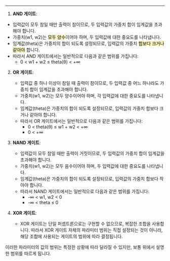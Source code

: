
---
1.  **AND 게이트**:
   - 입력값이 모두 참일 때만 출력이 참이므로, 두 입력값의 가중치 합이 임계값을 초과해야 합니다.
   - 가중치(w1, w2)는 <mark style="background: #FFF3A3A6;">모두 양수</mark>이어야 하며, 두 입력값에 대한 중요도를 나타냅니다.
   - 임계값(theta)은 가중치의 합이 되도록 설정되므로, 입력값의 가중치 <mark style="background: #FFF3A3A6;">합보다 크거나 같아야</mark> 합니다.
   - 따라서 AND 게이트에서는 일반적으로 다음과 같은 범위를 가집니다:
     - 0 < w1 + w2 ≤ theta(θ) < +∞

2. **OR 게이트**:
   - 입력값 중 하나 이상이 참일 때 출력이 참이므로, 두 입력값 중 어느 하나라도 가중치 합이 임계값을 초과해야 합니다.
   - 가중치(w1, w2)는 모두 양수이어야 하며, 각 입력값에 대한 중요도를 나타냅니다.
   - 임계값(theta)은 가중치의 합이 되도록 설정되므로, 입력값의 가중치 합보다 크거나 같아야 합니다.
   - 따라서 OR 게이트에서는 일반적으로 다음과 같은 범위를 가집니다:
     - 0 < theta(θ) ≤ w1 + w2 < +∞
     - 0   < +∞

3. **NAND 게이트**:
   - 입력값이 모두 참일 때만 출력이 거짓이므로, 두 입력값의 가중치 합이 임계값을 초과해야 합니다.
   - 가중치(w1, w2)는 모두 음수이어야 하며, 두 입력값에 대한 중요도를 나타냅니다.
   - 임계값(theta)은 가중치의 합이 되도록 설정되므로, 입력값의 가중치 합보다 작아야 합니다.
   - 따라서 NAND 게이트에서는 일반적으로 다음과 같은 범위를 가집니다:
     - -∞ < w1, w2 < 0
     - -∞ < theta ≤ 0

4. **XOR 게이트**:
   - XOR 게이트는 단일 퍼셉트론으로는 구현할 수 없으므로, 복잡한 조합을 사용합니다. 따라서 XOR 게이트 자체의 파라미터 범위는 직접 설정되는 것이 아니라, 해당 조합에 사용되는 게이트의 범위에 따라 결정됩니다.

이러한 파라미터의 값의 범위는 특정한 상황에 따라 달라질 수 있지만, 보통 위에서 설명한 범위를 따르게 됩니다.